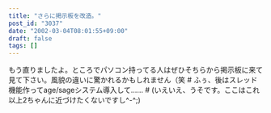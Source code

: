 ```yaml
---
title: "さらに掲示板を改造。"
post_id: "3037"
date: "2002-03-04T08:01:55+09:00"
draft: false
tags: []
---
```



もう直りましたよ。ところでパソコン持ってる人はぜひそちらから掲示板に来て見て下さい。風貌の違いに驚かれるかもしれません（笑 # ふぅ、後はスレッド機能作ってage/sageシステム導入して…… # (いえいえ、うそです。ここはこれ以上2ちゃんに近づけたくないですし^-^;)
